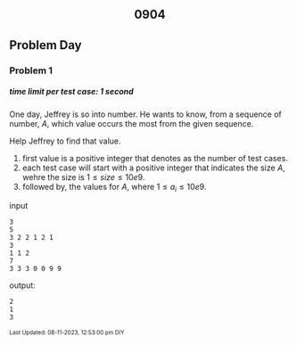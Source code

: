 <h2 align="center">0904</h2>

## Problem Day 

### Problem 1
##### time limit per test case: 1 second 

One day, Jeffrey is so into number. He wants to know, from a sequence of number, $A$, which value occurs the most from the given sequence. 

Help Jeffrey to find that value.

1. first value is a positive integer that denotes as the number of test cases.
2. each test case will start with a positive integer that indicates the size $A$, wehre the size is $1 \leq size \leq 10e9$.
3. followed by, the values for $A$, where $1\leq a_i \leq 10e9$.

input
```
3
5
3 2 2 1 2 1
3
1 1 2
7
3 3 3 0 0 9 9
```

output:
```
2
1
3
```




<font size = 1>Last Updated: 08-11-2023, 12:53:00 pm DIY</font>
